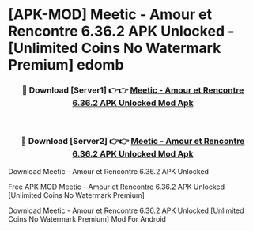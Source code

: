 # [APK-MOD] Meetic - Amour et Rencontre 6.36.2 APK Unlocked - [Unlimited Coins No Watermark Premium] edomb



<div align="center">
<h3>🔴 Download [Server1] 👉👉 <a href="https://momento.my/?title=Meetic_-_Amour_et_Rencontre_6.36.2_APK_Unlocked">Meetic - Amour et Rencontre 6.36.2 APK Unlocked Mod Apk</a></h3><br>

<h3>🔴 Download [Server2] 👉👉 <a href="https://momento.my/?title=Meetic_-_Amour_et_Rencontre_6.36.2_APK_Unlocked">Meetic - Amour et Rencontre 6.36.2 APK Unlocked Mod Apk</a></h3>
</div>



Download Meetic - Amour et Rencontre 6.36.2 APK Unlocked 

Free APK MOD Meetic - Amour et Rencontre 6.36.2 APK Unlocked [Unlimited Coins No Watermark Premium]

Download Meetic - Amour et Rencontre 6.36.2 APK Unlocked [Unlimited Coins No Watermark Premium] Mod For Android
